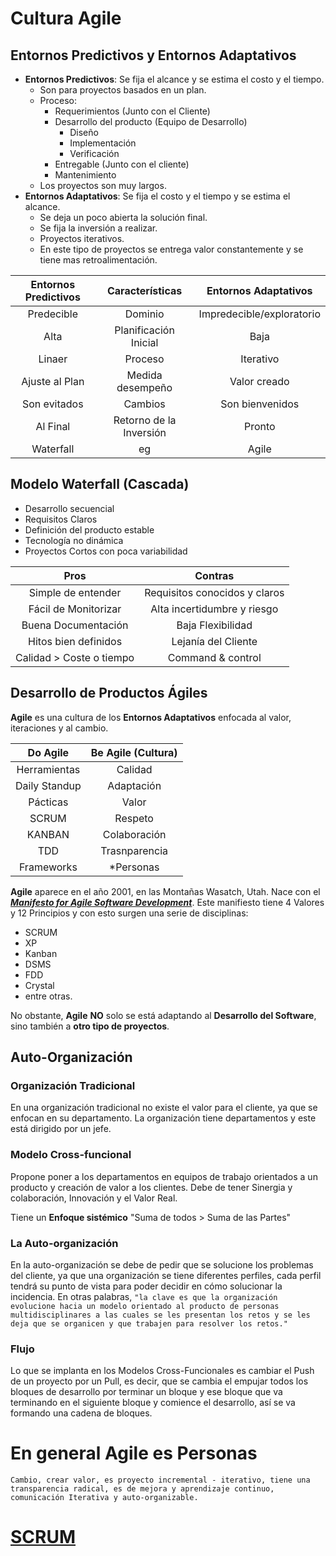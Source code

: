 # Cultura Agile

## Entornos Predictivos y Entornos Adaptativos

- __Entornos Predictivos__: Se fija el alcance y se estima el costo y el tiempo.
    - Son para proyectos basados en un plan.
    - Proceso:
        - Requerimientos (Junto con el Cliente)
        - Desarrollo del producto (Equipo de Desarrollo)
            - Diseño
            - Implementación
            - Verificación
        - Entregable (Junto con el cliente)
        - Mantenimiento
    - Los proyectos son muy largos.
- __Entornos Adaptativos__: Se fija el costo y el tiempo y se estima el alcance.
    - Se deja un poco abierta la solución final.
    - Se fija la inversión a realizar.
    - Proyectos iterativos.
    - En este tipo de proyectos se entrega valor constantemente y se tiene mas retroalimentación.

| Entornos Predictivos | Características | Entornos Adaptativos |
| :----: | :----: | :---: |
|Predecible|Dominio|Impredecible/exploratorio|
|Alta|Planificación Inicial|Baja|
|Linaer|Proceso|Iterativo|
|Ajuste al Plan|Medida desempeño|Valor creado|
|Son evitados|Cambios|Son bienvenidos|
|Al Final|Retorno de la Inversión|Pronto|
|Waterfall|eg|Agile|

## Modelo Waterfall (Cascada)
- Desarrollo secuencial
- Requisitos Claros
- Definición del producto estable
- Tecnología no dinámica
- Proyectos Cortos con poca variabilidad

| Pros | Contras |
| :--: | :--: |
| Simple de entender | Requisitos conocidos y claros|
| Fácil de Monitorizar | Alta incertidumbre y riesgo |
| Buena Documentación  | Baja Flexibilidad |
| Hitos bien definidos | Lejanía del Cliente |
| Calidad > Coste o tiempo | Command & control|

## __Desarrollo de Productos Ágiles__
__Agile__ es una cultura de los __Entornos Adaptativos__ enfocada al valor, iteraciones y al cambio.

| Do Agile | Be Agile (Cultura)|
| :--: | :---: |
| Herramientas | Calidad|
|Daily Standup|Adaptación|
|Pácticas|Valor|
|SCRUM|Respeto|
|KANBAN|Colaboración|
|TDD|Trasnparencia|
|Frameworks| *Personas|

__Agile__ aparece en el año 2001, en las Montañas Wasatch, Utah. Nace con el [*__Manifesto for Agile Software Development__*](https://agilemanifesto.org/). Este manifiesto tiene 4 Valores y 12 Principios y con esto surgen una serie de disciplinas:
- SCRUM
- XP
- Kanban
- DSMS
- FDD
- Crystal
- entre otras.

No obstante, __Agile__ __NO__ solo se está adaptando al __Desarrollo del Software__, sino también a __otro tipo de proyectos__.

## __Auto-Organización__

### **Organización Tradicional**
En una organización tradicional no existe el valor para el cliente, ya que se enfocan en su departamento. La organización tiene departamentos y este está dirigido por un jefe.

### **Modelo Cross-funcional**
Propone poner a los departamentos en equipos de trabajo orientados a un producto y creación de valor a los clientes. Debe de tener Sinergia y colaboración, Innovación y el Valor Real.

Tiene un __Enfoque sistémico__ "Suma de todos > Suma de las Partes" 


### **La Auto-organización**

En la auto-organización se debe de pedir que se solucione los problemas del cliente, ya que una organización se tiene diferentes perfiles, cada perfil tendrá su punto de vista para poder decidir en cómo solucionar la incidencia. En otras palabras, `"la clave es que la organización evolucione hacia un modelo orientado al producto de personas multidisciplinares a las cuales se les presentan los retos y se les deja que se organicen y que trabajen para resolver los retos."`

### __Flujo__

Lo que se implanta en los Modelos Cross-Funcionales es cambiar el Push de un proyecto por un Pull, es decir, que se cambia el empujar todos los bloques de desarrollo por terminar un bloque y ese bloque que va terminando en el siguiente bloque y comience el desarrollo, así se va formando una cadena de bloques.

# En general Agile es Personas
`Cambio, crear valor, es proyecto incremental - iterativo, tiene una transparencia radical, es de mejora y aprendizaje continuo, comunicación Iterativa y auto-organizable.`

# [SCRUM](./SCRUM.md)
